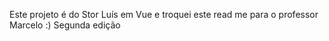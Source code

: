 Este projeto é do Stor Luís em Vue e troquei este read me para o professor Marcelo :)
Segunda edição

